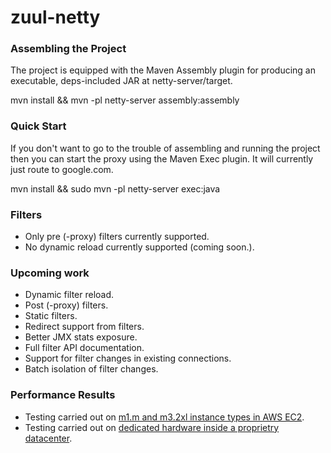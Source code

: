 zuul-netty
==========

### Assembling the Project
The project is equipped with the Maven Assembly plugin for producing an executable, deps-included JAR at netty-server/target.

mvn install && mvn -pl netty-server assembly:assembly

### Quick Start
If you don't want to go to the trouble of assembling and running the project then you can start the proxy using the Maven Exec plugin. It will currently just route to google.com.

mvn install && sudo mvn -pl netty-server exec:java

### Filters
- Only pre (-proxy) filters currently supported.
- No dynamic reload currently supported (coming soon.).

### Upcoming work
- Dynamic filter reload.
- Post (-proxy) filters.
- Static filters.
- Redirect support from filters.
- Better JMX stats exposure.
- Full filter API documentation.
- Support for filter changes in existing connections.
- Batch isolation of filter changes.

### Performance Results
- Testing carried out on [m1.m and m3.2xl instance types in AWS EC2](/performance-tests/performance-ec2.md).
- Testing carried out on [dedicated hardware inside a proprietry datacenter](/performance-tests/performance-dedicated.md).
